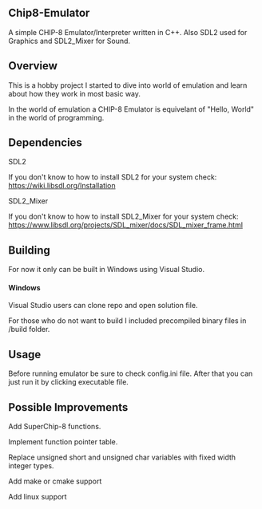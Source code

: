 ## Chip8-Emulator
A simple CHIP-8 Emulator/Interpreter written in C++. Also SDL2 used for Graphics and SDL2_Mixer for Sound.

## Overview
This is a hobby project I started to dive into world of emulation and learn about how they work in most basic way.

In the world of emulation a CHIP-8 Emulator is equivelant of "Hello, World" in the world of programming.

## Dependencies
SDL2

If you don't know to how to install SDL2 for your system check:
https://wiki.libsdl.org/Installation


SDL2_Mixer

If you don't know to how to install SDL2_Mixer for your system check:
https://www.libsdl.org/projects/SDL_mixer/docs/SDL_mixer_frame.html

## Building
For now it only can be built in Windows using Visual Studio.
  #### Windows
   Visual Studio users can clone repo and open solution file.


For those who do not want to build I included precompiled binary files in /build folder.

## Usage 
Before running emulator be sure to check config.ini file.
After that you can just run it by clicking executable file.


## Possible Improvements
Add SuperChip-8 functions.

Implement function pointer table.

Replace unsigned short and unsigned char variables with fixed width integer types.

Add make or cmake support

Add linux support
